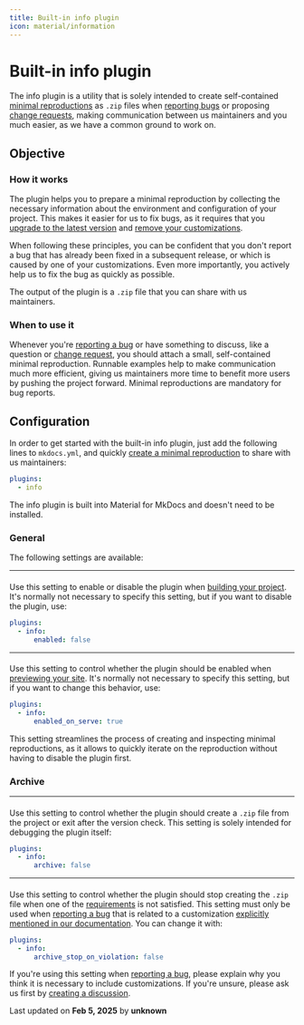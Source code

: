 ```yaml
---
title: Built-in info plugin
icon: material/information
---
```


# Built-in info plugin

The info plugin is a utility that is solely intended to create self-contained
[minimal reproductions] as `.zip` files when [reporting bugs] or proposing
[change requests], making communication between us maintainers and you much
easier, as we have a common ground to work on.

  [minimal reproductions]: ../guides/creating-a-reproduction.md
  [reporting bugs]: ../contributing/reporting-a-bug.md
  [change requests]: ../contributing/requesting-a-change.md

## Objective

### How it works

The plugin helps you to prepare a minimal reproduction by collecting the
necessary information about the environment and configuration of your project.
This makes it easier for us to fix bugs, as it requires that you
[upgrade to the latest version] and [remove your customizations].

When following these principles, you can be confident that you don't report a
bug that has already been fixed in a subsequent release, or which is caused by
one of your customizations. Even more importantly, you actively help
us to fix the bug as quickly as possible.

The output of the plugin is a `.zip` file that you can share with us maintainers.

  [Upgrade to the latest version]: ../contributing/reporting-a-bug.md#upgrade-to-latest-version
  [Remove your customizations]: ../contributing/reporting-a-bug.md#remove-customizations


### When to use it

Whenever you're [reporting a bug][reporting bugs] or have something to discuss,
like a question or [change request][change requests], you should attach
a small, self-contained minimal reproduction. Runnable examples help to make
communication much more efficient, giving us maintainers more time to benefit
more users by pushing the project forward. Minimal reproductions are mandatory
for bug reports.

## Configuration

<!-- md:version 9.0.0 -->
<!-- md:plugin [info] – built-in -->

In order to get started with the built-in info plugin, just add the following
lines to `mkdocs.yml`, and quickly [create a minimal reproduction] to share
with us maintainers:

``` yaml
plugins:
  - info
```

The info plugin is built into Material for MkDocs and doesn't need to be
installed.

  [info]: info.md
  [create a minimal reproduction]: ../guides/creating-a-reproduction.md

### General

The following settings are available:

---

#### <!-- md:setting config.enabled -->

<!-- md:version 9.0.0 -->
<!-- md:default `true` -->

Use this setting to enable or disable the plugin when [building your project].
It's normally not necessary to specify this setting, but if you want to disable
the plugin, use:

``` yaml
plugins:
  - info:
      enabled: false
```

  [building your project]: ../creating-your-site.md#building-your-site

---

#### <!-- md:setting config.enabled_on_serve -->

<!-- md:version 9.0.6 -->
<!-- md:default `false` -->

Use this setting to control whether the plugin should be enabled when
[previewing your site]. It's normally not necessary to specify this setting,
but if you want to change this behavior, use:

``` yaml
plugins:
  - info:
      enabled_on_serve: true
```

This setting streamlines the process of creating and inspecting minimal
reproductions, as it allows to quickly iterate on the reproduction without
having to disable the plugin first.

  [previewing your site]: ../creating-your-site.md#previewing-as-you-write

### Archive

---

#### <!-- md:setting config.archive -->

<!-- md:version 9.0.0 -->
<!-- md:default `true` -->

Use this setting to control whether the plugin should create a `.zip` file
from the project or exit after the version check. This setting is solely
intended for debugging the plugin itself:

``` yaml
plugins:
  - info:
      archive: false
```

---

#### <!-- md:setting config.archive_stop_on_violation -->

<!-- md:version 9.0.0 -->
<!-- md:default `true` -->

Use this setting to control whether the plugin should stop creating the `.zip`
file when one of the [requirements] is not satisfied. This setting must only be
used when [reporting a bug][reporting bugs] that is related to a customization
[explicitly mentioned in our documentation]. You can change it with:

``` yaml
plugins:
  - info:
      archive_stop_on_violation: false
```

If you're using this setting when [reporting a bug][reporting bugs], please
explain why you think it is necessary to include customizations. If you're
unsure, please ask us first by [creating a discussion].

  [requirements]: #how-it-works
  [explicitly mentioned in our documentation]: ?q=%22extends+base%22
  [creating a discussion]: https://github.com/squidfunk/mkdocs-material/discussions




<div class="last-updated">Last updated on <strong>Feb 5, 2025</strong> by <strong>unknown</strong></div>
